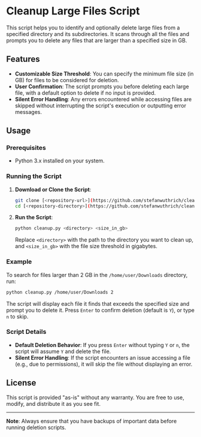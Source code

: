 # Cleanup Large Files Script

This script helps you to identify and optionally delete large files from a specified directory and its subdirectories. It scans through all the files and prompts you to delete any files that are larger than a specified size in GB.

## Features

- **Customizable Size Threshold**: You can specify the minimum file size (in GB) for files to be considered for deletion.
- **User Confirmation**: The script prompts you before deleting each large file, with a default option to delete if no input is provided.
- **Silent Error Handling**: Any errors encountered while accessing files are skipped without interrupting the script's execution or outputting error messages.

## Usage

### Prerequisites

- Python 3.x installed on your system.

### Running the Script

1. **Download or Clone the Script**:
   ```bash
   git clone [<repository-url>](https://github.com/stefanwuthrich/cleanup-bigfiles.git)
   cd [<repository-directory>](https://github.com/stefanwuthrich/cleanup-bigfiles.git)
   ```

2. **Run the Script**:
   ```bash
   python cleanup.py <directory> <size_in_gb>
   ```

   Replace `<directory>` with the path to the directory you want to clean up, and `<size_in_gb>` with the file size threshold in gigabytes.

### Example

To search for files larger than 2 GB in the `/home/user/Downloads` directory, run:

```bash
python cleanup.py /home/user/Downloads 2
```

The script will display each file it finds that exceeds the specified size and prompt you to delete it. Press `Enter` to confirm deletion (default is `Y`), or type `n` to skip.

### Script Details

- **Default Deletion Behavior**: If you press `Enter` without typing `Y` or `n`, the script will assume `Y` and delete the file.
- **Silent Error Handling**: If the script encounters an issue accessing a file (e.g., due to permissions), it will skip the file without displaying an error.

## License

This script is provided "as-is" without any warranty. You are free to use, modify, and distribute it as you see fit.

---

**Note**: Always ensure that you have backups of important data before running deletion scripts.
